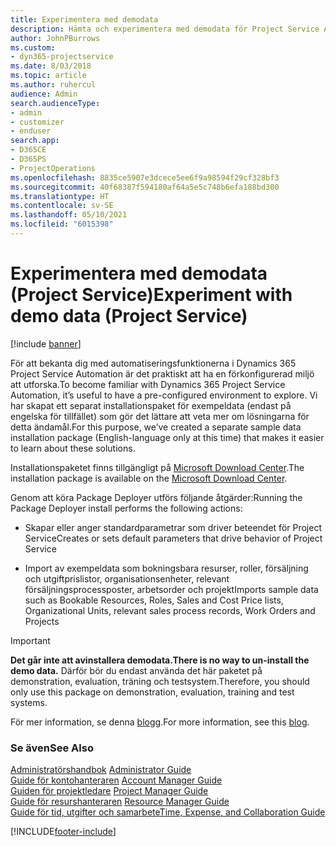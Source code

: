 ```yaml
---
title: Experimentera med demodata
description: Hämta och experimentera med demodata för Project Service Automation.
author: JohnPBurrows
ms.custom:
- dyn365-projectservice
ms.date: 8/03/2018
ms.topic: article
ms.author: ruhercul
audience: Admin
search.audienceType:
- admin
- customizer
- enduser
search.app:
- D365CE
- D365PS
- ProjectOperations
ms.openlocfilehash: 8835ce5907e3dcece5ee6f9a98594f29cf328bf3
ms.sourcegitcommit: 40f68387f594180af64a5e5c748b6efa188bd300
ms.translationtype: HT
ms.contentlocale: sv-SE
ms.lasthandoff: 05/10/2021
ms.locfileid: "6015398"
---
```

# <a name="experiment-with-demo-data-project-service"></a><span data-ttu-id="17950-103">Experimentera med demodata (Project Service)</span><span class="sxs-lookup"><span data-stu-id="17950-103">Experiment with demo data (Project Service)</span></span>

[!include [banner](../includes/psa-now-project-operations.md)]

<span data-ttu-id="17950-104">För att bekanta dig med automatiseringsfunktionerna i Dynamics 365 Project Service Automation är det praktiskt att ha en förkonfigurerad miljö att utforska.</span><span class="sxs-lookup"><span data-stu-id="17950-104">To become familiar with Dynamics 365 Project Service Automation, it’s useful to have a pre-configured environment to explore.</span></span> <span data-ttu-id="17950-105">Vi har skapat ett separat installationspaket för exempeldata (endast på engelska för tillfället) som gör det lättare att veta mer om lösningarna för detta ändamål.</span><span class="sxs-lookup"><span data-stu-id="17950-105">For this purpose, we’ve created a separate sample data installation package (English-language only at this time) that makes it easier to learn about these solutions.</span></span> 

<span data-ttu-id="17950-106">Installationspaketet finns tillgängligt på [Microsoft Download Center](https://go.microsoft.com/fwlink/?linkid=859966).</span><span class="sxs-lookup"><span data-stu-id="17950-106">The installation package is available on the [Microsoft Download Center](https://go.microsoft.com/fwlink/?linkid=859966).</span></span>  

<span data-ttu-id="17950-107">Genom att köra Package Deployer utförs följande åtgärder:</span><span class="sxs-lookup"><span data-stu-id="17950-107">Running the Package Deployer install performs the following actions:</span></span> 
  
-   <span data-ttu-id="17950-108">Skapar eller anger standardparametrar som driver beteendet för Project Service</span><span class="sxs-lookup"><span data-stu-id="17950-108">Creates or sets default parameters that drive behavior of Project Service</span></span>  
  
-   <span data-ttu-id="17950-109">Import av exempeldata som bokningsbara resurser, roller, försäljning och utgiftprislistor, organisationsenheter, relevant försäljningsprocessposter, arbetsorder och projekt</span><span class="sxs-lookup"><span data-stu-id="17950-109">Imports sample data such as Bookable Resources, Roles, Sales and Cost Price lists, Organizational Units, relevant sales process records, Work Orders and Projects</span></span>    
  
> [!IMPORTANT]
> <span data-ttu-id="17950-110">**Det går inte att avinstallera demodata.**</span><span class="sxs-lookup"><span data-stu-id="17950-110">**There is no way to un-install the demo data.**</span></span> <span data-ttu-id="17950-111">Därför bör du endast använda det här paketet på demonstration, evaluation, träning och testsystem.</span><span class="sxs-lookup"><span data-stu-id="17950-111">Therefore, you should only use this package on demonstration, evaluation, training and test systems.</span></span>

<span data-ttu-id="17950-112">För mer information, se denna [blogg](https://blogs.msdn.microsoft.com/crm/2017/10/24/microsoft-dynamics-365-for-field-service-and-project-service-automation-sample-data).</span><span class="sxs-lookup"><span data-stu-id="17950-112">For more information, see this [blog](https://blogs.msdn.microsoft.com/crm/2017/10/24/microsoft-dynamics-365-for-field-service-and-project-service-automation-sample-data).</span></span>





  
### <a name="see-also"></a><span data-ttu-id="17950-113">Se även</span><span class="sxs-lookup"><span data-stu-id="17950-113">See Also</span></span>  
 <span data-ttu-id="17950-114">[Administratörshandbok](../psa/admin-guide.md) </span><span class="sxs-lookup"><span data-stu-id="17950-114">[Administrator Guide](../psa/admin-guide.md) </span></span>  
 <span data-ttu-id="17950-115">[Guide för kontohanteraren](../psa/account-manager-guide.md) </span><span class="sxs-lookup"><span data-stu-id="17950-115">[Account Manager Guide](../psa/account-manager-guide.md) </span></span>  
 <span data-ttu-id="17950-116">[Guiden för projektledare](../psa/project-manager-guide.md) </span><span class="sxs-lookup"><span data-stu-id="17950-116">[Project Manager Guide](../psa/project-manager-guide.md) </span></span>  
 <span data-ttu-id="17950-117">[Guide för resurshanteraren](../psa/resource-manager-guide.md) </span><span class="sxs-lookup"><span data-stu-id="17950-117">[Resource Manager Guide](../psa/resource-manager-guide.md) </span></span>  
 [<span data-ttu-id="17950-118">Guide för tid, utgifter och samarbete</span><span class="sxs-lookup"><span data-stu-id="17950-118">Time, Expense, and Collaboration Guide</span></span>](../psa/time-expense-collaboration-guide.md)


[!INCLUDE[footer-include](../includes/footer-banner.md)]